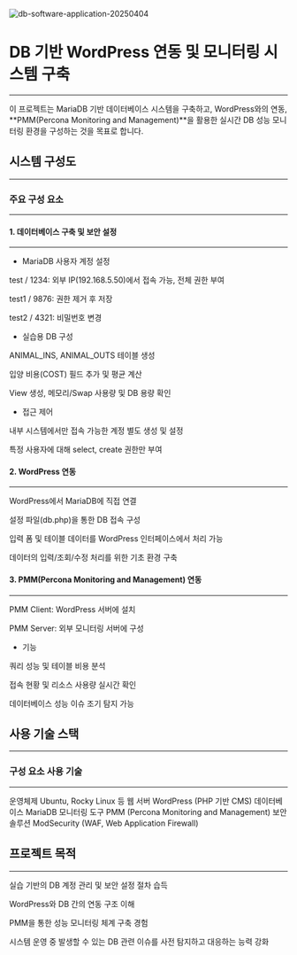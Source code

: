 ![db-software-application-20250404](https://github.com/user-attachments/assets/0e1c020c-fbf7-4342-a2b4-758aacdd1e4b)

# DB 기반 WordPress 연동 및 모니터링 시스템 구축
---

이 프로젝트는 MariaDB 기반 데이터베이스 시스템을 구축하고, WordPress와의 연동, **PMM(Percona Monitoring and Management)**을 활용한 실시간 DB 성능 모니터링 환경을 구성하는 것을 목표로 합니다.

## 시스템 구성도
---
### 주요 구성 요소
---
#### 1. 데이터베이스 구축 및 보안 설정
---
- MariaDB 사용자 계정 설정

test / 1234: 외부 IP(192.168.5.50)에서 접속 가능, 전체 권한 부여

test1 / 9876: 권한 제거 후 저장

test2 / 4321: 비밀번호 변경

- 실습용 DB 구성

ANIMAL_INS, ANIMAL_OUTS 테이블 생성

입양 비용(COST) 필드 추가 및 평균 계산

View 생성, 메모리/Swap 사용량 및 DB 용량 확인

- 접근 제어

내부 시스템에서만 접속 가능한 계정 별도 생성 및 설정

특정 사용자에 대해 select, create 권한만 부여

#### 2. WordPress 연동
---
WordPress에서 MariaDB에 직접 연결

설정 파일(db.php)을 통한 DB 접속 구성

입력 폼 및 테이블 데이터를 WordPress 인터페이스에서 처리 가능

데이터의 입력/조회/수정 처리를 위한 기초 환경 구축

#### 3. PMM(Percona Monitoring and Management) 연동
---
PMM Client: WordPress 서버에 설치

PMM Server: 외부 모니터링 서버에 구성

- 기능

쿼리 성능 및 테이블 비용 분석

접속 현황 및 리소스 사용량 실시간 확인

데이터베이스 성능 이슈 조기 탐지 가능

## 사용 기술 스택
---
### 구성 요소	사용 기술
---
운영체제	Ubuntu, Rocky Linux 등
웹 서버	WordPress (PHP 기반 CMS)
데이터베이스	MariaDB
모니터링 도구	PMM (Percona Monitoring and Management)
보안 솔루션	ModSecurity (WAF, Web Application Firewall)

## 프로젝트 목적
---
실습 기반의 DB 계정 관리 및 보안 설정 절차 습득

WordPress와 DB 간의 연동 구조 이해

PMM을 통한 성능 모니터링 체계 구축 경험

시스템 운영 중 발생할 수 있는 DB 관련 이슈를 사전 탐지하고 대응하는 능력 강화
